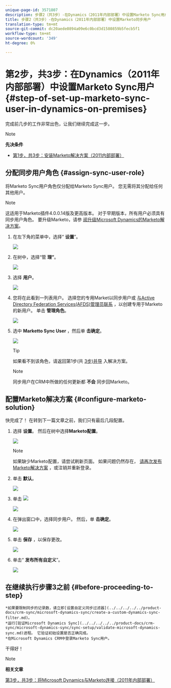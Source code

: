 ```yaml
---
unique-page-id: 3571807
description: 步骤2（共3步）-在Dynamics（2011年内部部署）中设置Marketo Sync用户- Marketo Docs —— 产品文档
title: 步骤2（共3步）-在Dynamics（2011年内部部署）中设置Marketo同步用户
translation-type: tm+mt
source-git-commit: dc20aede0894a09e6c0bcd3d1580859b5fecb5f1
workflow-type: tm+mt
source-wordcount: '349'
ht-degree: 0%

---
```



# 第2步，共3步：在Dynamics（2011年内部部署）中设置Marketo Sync用户 {#step-of-set-up-marketo-sync-user-in-dynamics-on-premises}

完成前几步的工作非常出色，让我们继续完成这一步。

>[!NOTE]
>
>**先决条件**
>
>* [第1步，共3步：安装Marketo解决方案（2011内部部署）](step-1-of-3-install.md)

>



## 分配同步用户角色 {#assign-sync-user-role}

将Marketo Sync用户角色仅分配给Marketo Sync用户。 您无需将其分配给任何其他用户。

>[!NOTE]
>
>这适用于Marketo插件4.0.0.14版及更高版本。 对于早期版本，所有用户必须具有同步用户角色。 要升级Marketo，请参 [阅升级Microsoft Dynamics的Marketo解决方案](../../../../../product-docs/crm-sync/microsoft-dynamics-sync/sync-setup/download-the-marketo-lead-management-solution/upgrade-the-marketo-solution-for-microsoft-dynamics.md)。

1. 在左下角的菜单中，选择“ **设置**”。

   ![](assets/image2015-4-2-14-3a2-3a40.png)

1. 在树中，选择“管 **理”**。

   ![](assets/image2015-4-2-14-3a3-3a30.png)

1. 选择 **用户**。

   ![](assets/image2015-4-2-14-3a4-3a37.png)

1. 您将在此看到一列表用户。 选择您的专用Market以同步用户或 [与Active Directory Federation Services(AFDS)管理员联系](https://msdn.microsoft.com/en-us/library/bb897402.aspx) ，以创建专用于Marketo的新用户。 单击 **管理角色**。

   ![](assets/image2015-4-2-14-3a11-3a7.png)

1. 选中 **Marketto Sync User** ，然后单 **击确定**。

   ![](assets/image2015-4-2-14-3a15-3a0.png)

   >[!TIP]
   >
   >如果看不到该角色，请返回第1步(共 [3步)并导](step-1-of-3-install.md) 入解决方案。

   >[!NOTE]
   >
   >同步用户在CRM中所做的任何更新都 **不会** 同步回Marketo。

## 配置Marketo解决方案 {#configure-marketo-solution}

快完成了！ 在转到下一篇文章之前，我们只有最后几段配置。

1. 选择 **设置**。 然后在树中选择**Marketo配置**。

   ![](assets/image2015-4-2-14-3a20-3a51.png)

   >[!NOTE]
   >
   >如果缺少Marketo配置，请尝试刷新页面。 如果问题仍然存在， [请再次发布Marketo解决方案](step-1-of-3-install.md) ，或注销并重新登录。

1. 单击 **默认**。

   ![](assets/image2015-4-2-14-3a27-3a30.png)

1. 单击 ![](assets/image2015-4-2-14-3a29-3a1.png)

   ![](assets/image2015-4-2-14-3a28-3a40.png)

1. 在弹出窗口中，选择同步用户。 然后，单 **击确定**。

   ![](assets/image2015-4-2-14-3a32-3a43.png)

1. 单击 **保存** ，以保存更改。

   ![](assets/image2015-4-2-14-3a34-3a15.png)

1. 单击“ **发布所有自定义**”。

   ![](assets/publish-all-customizations1.png)

## 在继续执行步骤3之前 {#before-proceeding-to-step}

    *如果要限制同步的记录数，请立即[设置自定义同步过滤器](../../../../../product-docs/crm-sync/microsoft-dynamics-sync/create-a-custom-dynamics-sync-filter.md)。
    *运行[验证Microsoft Dynamics Sync](../../../../../product-docs/crm-sync/microsoft-dynamics-sync/sync-setup/validate-microsoft-dynamics-sync.md)进程。 它验证初始设置是否正确完成。
    *在Microsoft Dynamics CRM中登录Marketo Sync用户。

干得好！

>[!NOTE]
>
>**相关文章**
>
>[第3步，共3步：将Microsoft Dynamics与Marketo连接（2011年内部部署）](step-3-of-3-connect.md)

